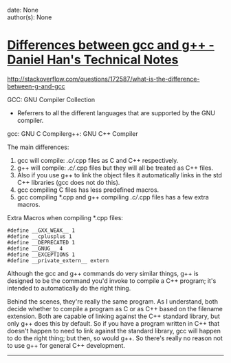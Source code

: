 
date: None  
author(s): None  

# [Differences between gcc and g++ - Daniel Han's Technical Notes](https://sites.google.com/site/xiangyangsite/home/technical-tips/software-development/difference-between-gcc-and-g-)

<http://stackoverflow.com/questions/172587/what-is-the-difference-between-g-and-gcc>

GCC: GNU Compiler Collection  


  * Referrers to all the different languages that are supported by the GNU compiler.



gcc: GNU C Compilerg++: GNU C++ Compiler

The main differences:

  1. gcc will compile: *.c/*.cpp files as C and C++ respectively.
  2. g++ will compile: *.c/*.cpp files but they will all be treated as C++ files.
  3. Also if you use g++ to link the object files it automatically links in the std C++ libraries (gcc does not do this).
  4. gcc compiling C files has less predefined macros.
  5. gcc compiling *.cpp and g++ compiling *.c/*.cpp files has a few extra macros.



Extra Macros when compiling *.cpp files:
    
    
    #define __GXX_WEAK__ 1  
    #define __cplusplus 1  
    #define __DEPRECATED 1  
    #define __GNUG__ 4  
    #define __EXCEPTIONS 1  
    #define __private_extern__ extern  
    

  


Although the gcc and g++ commands do very similar things, g++ is designed to be the command you'd invoke to compile a C++ program; it's intended to automatically do the right thing.

Behind the scenes, they're really the same program. As I understand, both decide whether to compile a program as C or as C++ based on the filename extension. Both are capable of linking against the C++ standard library, but only g++ does this by default. So if you have a program written in C++ that doesn't happen to need to link against the standard library, gcc will happen to do the right thing; but then, so would g++. So there's really no reason not to use g++ for general C++ development.  
  
---

